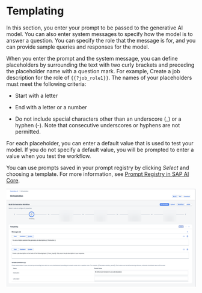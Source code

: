 <!-- loio11d44e657b5946f6880729da08eba0da -->

# Templating

In this section, you enter your prompt to be passed to the generative AI model. You can also enter system messages to specify how the model is to answer a question. You can specify the role that the message is for, and you can provide sample queries and responses for the model.

When you enter the prompt and the system message, you can define placeholders by surrounding the text with two curly brackets and preceding the placeholder name with a question mark. For example, Create a job description for the role of `{{?job_role1}}`. The names of your placeholders must meet the following criteria:

-   Start with a letter

-   End with a letter or a number

-   Do not include special characters other than an underscore \(\_\) or a hyphen \(-\). Note that consecutive underscores or hyphens are not permitted.


For each placeholder, you can enter a default value that is used to test your model. If you do not specify a default value, you will be prompted to enter a value when you test the workflow.

You can use prompts saved in your prompt registry by clicking *Select* and choosing a template. For more information, see [Prompt Registry in SAP AI Core](https://help.sap.com/docs/AI_CORE/52b4adb30e6744709d6226d2b0659dea/5392e7dbbdef4011ab511f33416aa8b1.html).

![](images/template_b9bb394.png)

